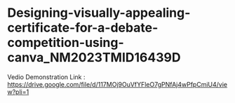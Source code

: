# Designing-visually-appealing-certificate-for-a-debate-competition-using-canva_NM2023TMID16439D

Vedio Demonstration Link : https://drive.google.com/file/d/117MOj9OuVfYFleO7gPNfAj4wPfpCmiU4/view?pli=1
